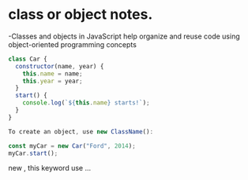 # class or object notes.

-Classes and objects in JavaScript help organize and reuse code using object-oriented programming concepts

```js
class Car {
  constructor(name, year) {
    this.name = name;
    this.year = year;
  }
  start() {
    console.log(`${this.name} starts!`);
  }
}
```

```js
To create an object, use new ClassName():

const myCar = new Car("Ford", 2014);
myCar.start();
```

 new , this keyword use ... 